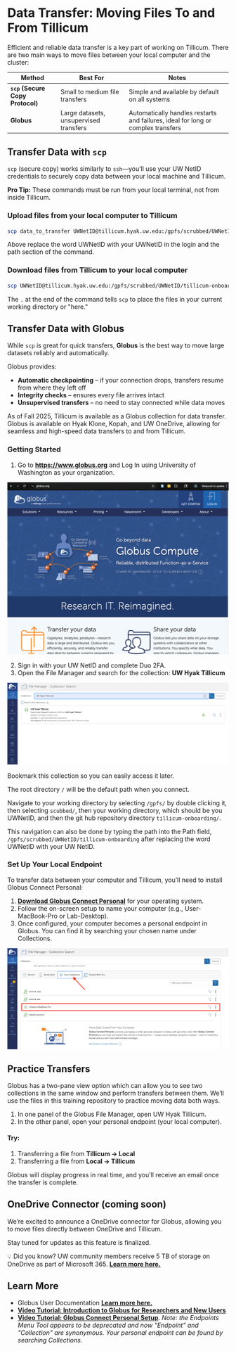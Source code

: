 # Data Transfer: Moving Files To and From Tillicum

Efficient and reliable data transfer is a key part of working on Tillicum. There are two main ways to move files between your local computer and the cluster:

| Method                           | Best For                               | Notes                                                                            |
| -------------------------------- | -------------------------------------- | -------------------------------------------------------------------------------- |
| **`scp` (Secure Copy Protocol)** | Small to medium file transfers         | Simple and available by default on all systems                                   |
| **Globus**                       | Large datasets, unsupervised transfers | Automatically handles restarts and failures, ideal for long or complex transfers |

## Transfer Data with `scp`

`scp` (secure copy) works similarly to `ssh`—you’ll use your UW NetID credentials to securely copy data between your local machine and Tillicum.

**Pro Tip:** These commands must be run from your local terminal, not from inside Tillicum.

### Upload files from your local computer to Tillicum

```bash 
scp data_to_transfer UWNetID@tillicum.hyak.uw.edu:/gpfs/scrubbed/UWNetID
```
Above replace the word UWNetID with your UWNetID in the login and the path section of the command. 

### Download files from Tillicum to your local computer

```bash
scp UWNetID@tillicum.hyak.uw.edu:/gpfs/scrubbed/UWNetID/tillicum-onboarding/loop_script.sh .
```
The `.` at the end of the command tells `scp` to place the files in your current working directory or "here."

## Transfer Data with Globus

While `scp` is great for quick transfers, **Globus** is the best way to move large datasets reliably and automatically.

Globus provides:
* **Automatic checkpointing** – if your connection drops, transfers resume from where they left off
* **Integrity checks** – ensures every file arrives intact
* **Unsupervised transfers** – no need to stay connected while data moves

As of Fall 2025, Tillicum is available as a Globus collection for data transfer. Globus is available on Hyak Klone, Kopah, and UW OneDrive, allowing for seamless and high-speed data transfers to and from Tillicum.

### Getting Started

1. Go to **<ins>https://www.globus.org</ins>** and Log In using University of Washington as your organization.

![Screenshot of globus.org showing the login button in the upper right corner.](/img/globus_login.png 'globus')

2. Sign in with your UW NetID and complete Duo 2FA.
3. Open the File Manager and search for the collection: **UW Hyak Tillicum**

![Screenshot showing how to search for the Tillicum endpoint.](/img/find_collection.png 'tillicum endpoint')

Bookmark this collection so you can easily access it later.

The root directory `/` will be the default path when you connect.

Navigate to your working directory by selecting `/gpfs/` by double clicking it, then selecting `scubbed/`, then your working directory, which should be you UWNetID, and then the git hub repository directory `tillicum-onboarding/`. 

This navigation can also be done by typing the path into the Path field, `/gpfs/scrubbed/UWNetID/tillicum-onboarding` after replacing the word UWNetID with your UW NetID. 

### Set Up Your Local Endpoint

To transfer data between your computer and Tillicum, you’ll need to install Globus Connect Personal:

1. [**<ins>Download Globus Connect Personal</ins>**](https://www.globus.org/globus-connect-personal) for your operating system.
2. Follow the on-screen setup to name your computer (e.g., User-MacBook-Pro or Lab-Desktop).
3. Once configured, your computer becomes a personal endpoint in Globus. You can find it by searching your chosen name under Collections.

![Screenshot showing the result of setting up Globus Connect Personal Properly.](/img/gcp_endpoint.png 'personal endpoint')

## Practice Transfers

Globus has a two-pane view option which can allow you to see two collections in the same window and perform transfers between them. We’ll use the files in this training repository to practice moving data both ways.

1. In one panel of the Globus File Manager, open UW Hyak Tillicum.
2. In the other panel, open your personal endpoint (your local computer).

#### Try:
1. Transferring a file from **Tillicum → Local**
2. Transferring a file from **Local → Tillicum**

Globus will display progress in real time, and you’ll receive an email once the transfer is complete.

## OneDrive Connector (coming soon)

We’re excited to announce a OneDrive connector for Globus, allowing you to move files directly between OneDrive and Tillicum.

Stay tuned for updates as this feature is finalized.

💡 Did you know? UW community members receive 5 TB of storage on OneDrive as part of Microsoft 365. [**<ins>Learn more here.</ins>**](https://uwconnect.uw.edu/it?id=kb_article_view&sysparm_article=KB0034422)

## Learn More

* Globus User Documentation [**<ins>Learn more here.</ins>**](https://docs.globus.org/?_gl=1*s0ry7u*_ga*MTE2MzI4NzMxNi4xNzQyMzQxMTg3*_ga_7ZB89HGG0P*MTc0NDA3MjY1Ny4xNy4xLjE3NDQwNzI2NTcuMC4wLjA.)
* [**<ins>Video Tutorial: Introduction to Globus for Researchers and New Users</ins>**](https://www.youtube.com/watch?v=-j7Mp3FN1zo&list=PLLCSx-IFoBeu2F-HF-DMoc5_AUsvYft8c&index=2)
* [**<ins>Video Tutorial: Globus Connect Personal Setup</ins>**](https://www.youtube.com/watch?v=bpnVcAN99WY). *Note: the Endpoints Menu Tool appears to be deprecated and now "Endpoint" and "Collection" are synonymous. Your personal endpoint can be found by searching Collections.*

